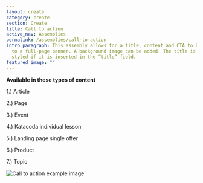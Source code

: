 ```yaml
---
layout: create
category: create
section: Create
title: Call to action
active_nav: Assemblies
permalink: /assemblies/call-to-action
intro_paragraph: This assembly allows for a title, content and CTA to be added
  to a full-page banner. A background image can be added. The title is only
  styled if it is inserted in the “title” field.
featured_image: ""
---
```

**Available in these types of content**

1.) Article

2.) Page

3.) Event

4.) Katacoda individual lesson

5.) Landing page single offer

6.) Product

7.) Topic

![Call to action example image](/design-manual/assets/uploads/screen-shot-2020-07-01-at-11.29.28-am.png)